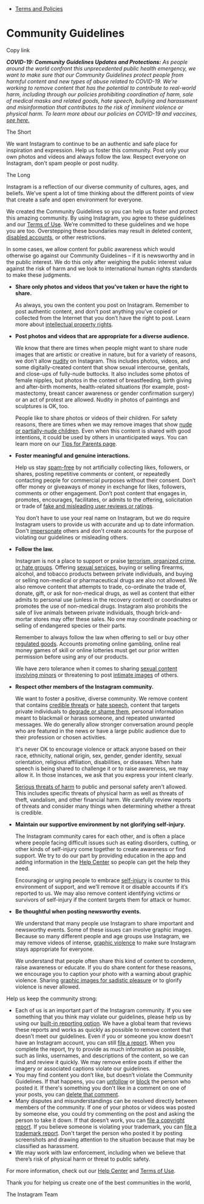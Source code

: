 *   [Terms and Policies](https://help.instagram.com/1417489251945243/?helpref=breadcrumb)

Community Guidelines
====================

Copy link

_**COVID-19: Community Guidelines Updates and Protections:** As people around the world confront this unprecedented public health emergency, we want to make sure that our Community Guidelines protect people from harmful content and new types of abuse related to COVID-19. We’re working to remove content that has the potential to contribute to real-world harm, including through our policies prohibiting coordination of harm, sale of medical masks and related goods, hate speech, bullying and harassment and misinformation that contributes to the risk of imminent violence or physical harm. To learn more about our policies on COVID-19 and vaccines, [see here.](https://help.instagram.com/697825587576762?helpref=faq_content)_

The Short

We want Instagram to continue to be an authentic and safe place for inspiration and expression. Help us foster this community. Post only your own photos and videos and always follow the law. Respect everyone on Instagram, don’t spam people or post nudity.

The Long

Instagram is a reflection of our diverse community of cultures, ages, and beliefs. We’ve spent a lot of time thinking about the different points of view that create a safe and open environment for everyone.

We created the Community Guidelines so you can help us foster and protect this amazing community. By using Instagram, you agree to these guidelines and our [Terms of Use](https://www.instagram.com/legal/terms). We’re committed to these guidelines and we hope you are too. Overstepping these boundaries may result in deleted content, [disabled accounts](https://help.instagram.com/366993040048856?helpref=faq_content), or other restrictions.

In some cases, we allow content for public awareness which would otherwise go against our Community Guidelines – if it is newsworthy and in the public interest. We do this only after weighing the public interest value against the risk of harm and we look to international human rights standards to make these judgments.

*   **Share only photos and videos that you’ve taken or have the right to share.**
    
    As always, you own the content you post on Instagram. Remember to post authentic content, and don’t post anything you’ve copied or collected from the Internet that you don’t have the right to post. Learn more about [intellectual property rights](https://help.instagram.com/126382350847838?helpref=faq_content).
    
*   **Post photos and videos that are appropriate for a diverse audience.**
    
    We know that there are times when people might want to share nude images that are artistic or creative in nature, but for a variety of reasons, we don’t allow [nudity](https://l.instagram.com/?u=https%3A%2F%2Fwww.facebook.com%2Fcommunitystandards%2Fadult_nudity_sexual_activity&e=AT0ESzs_Ydx7Pcj44pm6G8aQOF5tYUoC630ORVnfnSMDksSioaoZ3VfmkUcrnvvNtez-IZm1nAVsFf-MRk-m7MuB0wVeFlwMbH9upK8QCSw0pO9nv_uXoovfxVInDstlKmhQIlDwOqKYfPjbhJy2GBjZsrPUIBoRo_jEIA) on Instagram. This includes photos, videos, and some digitally-created content that show sexual intercourse, genitals, and close-ups of fully-nude buttocks. It also includes some photos of female nipples, but photos in the context of breastfeeding, birth giving and after-birth moments, health-related situations (for example, post-mastectomy, breast cancer awareness or gender confirmation surgery) or an act of protest are allowed. Nudity in photos of paintings and sculptures is OK, too.
    
    People like to share photos or videos of their children. For safety reasons, there are times when we may remove images that show [nude or partially-nude children](https://l.instagram.com/?u=https%3A%2F%2Fwww.facebook.com%2Fcommunitystandards%2Fchild_nudity_sexual_exploitation&e=AT0ESzs_Ydx7Pcj44pm6G8aQOF5tYUoC630ORVnfnSMDksSioaoZ3VfmkUcrnvvNtez-IZm1nAVsFf-MRk-m7MuB0wVeFlwMbH9upK8QCSw0pO9nv_uXoovfxVInDstlKmhQIlDwOqKYfPjbhJy2GBjZsrPUIBoRo_jEIA). Even when this content is shared with good intentions, it could be used by others in unanticipated ways. You can learn more on our [Tips for Parents page](https://help.instagram.com/154475974694511/?helpref=faq_content).
    
*   **Foster meaningful and genuine interactions.**
    
    Help us stay [spam-free](https://l.instagram.com/?u=https%3A%2F%2Fwww.facebook.com%2Fcommunitystandards%2Fspam&e=AT0ESzs_Ydx7Pcj44pm6G8aQOF5tYUoC630ORVnfnSMDksSioaoZ3VfmkUcrnvvNtez-IZm1nAVsFf-MRk-m7MuB0wVeFlwMbH9upK8QCSw0pO9nv_uXoovfxVInDstlKmhQIlDwOqKYfPjbhJy2GBjZsrPUIBoRo_jEIA) by not artificially collecting likes, followers, or shares, posting repetitive comments or content, or repeatedly contacting people for commercial purposes without their consent. Don’t offer money or giveaways of money in exchange for likes, followers, comments or other engagement. Don’t post content that engages in, promotes, encourages, facilitates, or admits to the offering, solicitation or trade of [fake and misleading user reviews or ratings](https://l.instagram.com/?u=https%3A%2F%2Fwww.facebook.com%2Fcommunitystandards%2Ffraud_deception&e=AT0ESzs_Ydx7Pcj44pm6G8aQOF5tYUoC630ORVnfnSMDksSioaoZ3VfmkUcrnvvNtez-IZm1nAVsFf-MRk-m7MuB0wVeFlwMbH9upK8QCSw0pO9nv_uXoovfxVInDstlKmhQIlDwOqKYfPjbhJy2GBjZsrPUIBoRo_jEIA).
    
    You don’t have to use your real name on Instagram, but we do require Instagram users to provide us with accurate and up to date information. Don't [impersonate](https://l.instagram.com/?u=https%3A%2F%2Fwww.facebook.com%2Fcommunitystandards%2Fmisrepresentation&e=AT0ESzs_Ydx7Pcj44pm6G8aQOF5tYUoC630ORVnfnSMDksSioaoZ3VfmkUcrnvvNtez-IZm1nAVsFf-MRk-m7MuB0wVeFlwMbH9upK8QCSw0pO9nv_uXoovfxVInDstlKmhQIlDwOqKYfPjbhJy2GBjZsrPUIBoRo_jEIA) others and don't create accounts for the purpose of violating our guidelines or misleading others.
    
*   **Follow the law.**
    
    Instagram is not a place to support or praise [terrorism, organized crime, or hate groups](https://l.instagram.com/?u=https%3A%2F%2Fwww.facebook.com%2Fcommunitystandards%2Fdangerous_individuals_organizations&e=AT0ESzs_Ydx7Pcj44pm6G8aQOF5tYUoC630ORVnfnSMDksSioaoZ3VfmkUcrnvvNtez-IZm1nAVsFf-MRk-m7MuB0wVeFlwMbH9upK8QCSw0pO9nv_uXoovfxVInDstlKmhQIlDwOqKYfPjbhJy2GBjZsrPUIBoRo_jEIA). Offering [sexual services](https://l.instagram.com/?u=https%3A%2F%2Fwww.facebook.com%2Fcommunitystandards%2Fsexual_solicitation&e=AT0ESzs_Ydx7Pcj44pm6G8aQOF5tYUoC630ORVnfnSMDksSioaoZ3VfmkUcrnvvNtez-IZm1nAVsFf-MRk-m7MuB0wVeFlwMbH9upK8QCSw0pO9nv_uXoovfxVInDstlKmhQIlDwOqKYfPjbhJy2GBjZsrPUIBoRo_jEIA), buying or selling firearms, alcohol, and tobacco products between private individuals, and buying or selling non-medical or pharmaceutical drugs are also not allowed. We also remove content that attempts to trade, co-ordinate the trade of, donate, gift, or ask for non-medical drugs, as well as content that either admits to personal use (unless in the recovery context) or coordinates or promotes the use of non-medical drugs. Instagram also prohibits the sale of live animals between private individuals, though brick-and-mortar stores may offer these sales. No one may coordinate poaching or selling of endangered species or their parts.
    
    Remember to always follow the law when offering to sell or buy other [regulated goods](https://l.instagram.com/?u=https%3A%2F%2Fwww.facebook.com%2Fcommunitystandards%2Fregulated_goods&e=AT0ESzs_Ydx7Pcj44pm6G8aQOF5tYUoC630ORVnfnSMDksSioaoZ3VfmkUcrnvvNtez-IZm1nAVsFf-MRk-m7MuB0wVeFlwMbH9upK8QCSw0pO9nv_uXoovfxVInDstlKmhQIlDwOqKYfPjbhJy2GBjZsrPUIBoRo_jEIA). Accounts promoting online gambling, online real money games of skill or online lotteries must get our prior written permission before using any of our products.
    
    We have zero tolerance when it comes to sharing [sexual content involving minors](https://l.instagram.com/?u=https%3A%2F%2Fwww.facebook.com%2Fcommunitystandards%2Fchild_nudity_sexual_exploitation&e=AT0ESzs_Ydx7Pcj44pm6G8aQOF5tYUoC630ORVnfnSMDksSioaoZ3VfmkUcrnvvNtez-IZm1nAVsFf-MRk-m7MuB0wVeFlwMbH9upK8QCSw0pO9nv_uXoovfxVInDstlKmhQIlDwOqKYfPjbhJy2GBjZsrPUIBoRo_jEIA) or threatening to post [intimate images](https://l.instagram.com/?u=https%3A%2F%2Fwww.facebook.com%2Fcommunitystandards%2Fsexual_exploitation_adults&e=AT0ESzs_Ydx7Pcj44pm6G8aQOF5tYUoC630ORVnfnSMDksSioaoZ3VfmkUcrnvvNtez-IZm1nAVsFf-MRk-m7MuB0wVeFlwMbH9upK8QCSw0pO9nv_uXoovfxVInDstlKmhQIlDwOqKYfPjbhJy2GBjZsrPUIBoRo_jEIA) of others.
    
*   **Respect other members of the Instagram community.**
    
    We want to foster a positive, diverse community. We remove content that contains [credible threats](https://l.instagram.com/?u=https%3A%2F%2Fwww.facebook.com%2Fcommunitystandards%2Fcredible_violence&e=AT0ESzs_Ydx7Pcj44pm6G8aQOF5tYUoC630ORVnfnSMDksSioaoZ3VfmkUcrnvvNtez-IZm1nAVsFf-MRk-m7MuB0wVeFlwMbH9upK8QCSw0pO9nv_uXoovfxVInDstlKmhQIlDwOqKYfPjbhJy2GBjZsrPUIBoRo_jEIA) or [hate speech](https://l.instagram.com/?u=https%3A%2F%2Fwww.facebook.com%2Fcommunitystandards%2Fhate_speech&e=AT0ESzs_Ydx7Pcj44pm6G8aQOF5tYUoC630ORVnfnSMDksSioaoZ3VfmkUcrnvvNtez-IZm1nAVsFf-MRk-m7MuB0wVeFlwMbH9upK8QCSw0pO9nv_uXoovfxVInDstlKmhQIlDwOqKYfPjbhJy2GBjZsrPUIBoRo_jEIA), content that targets private individuals to [degrade or shame them](https://l.instagram.com/?u=https%3A%2F%2Fwww.facebook.com%2Fcommunitystandards%2Fbullying&e=AT0ESzs_Ydx7Pcj44pm6G8aQOF5tYUoC630ORVnfnSMDksSioaoZ3VfmkUcrnvvNtez-IZm1nAVsFf-MRk-m7MuB0wVeFlwMbH9upK8QCSw0pO9nv_uXoovfxVInDstlKmhQIlDwOqKYfPjbhJy2GBjZsrPUIBoRo_jEIA), personal information meant to blackmail or harass someone, and repeated unwanted messages. We do generally allow stronger conversation around people who are featured in the news or have a large public audience due to their profession or chosen activities.
    
    It's never OK to encourage violence or attack anyone based on their race, ethnicity, national origin, sex, gender, gender identity, sexual orientation, religious affiliation, disabilities, or diseases. When hate speech is being shared to challenge it or to raise awareness, we may allow it. In those instances, we ask that you express your intent clearly.
    
    [Serious threats of harm](https://l.instagram.com/?u=https%3A%2F%2Fwww.facebook.com%2Fcommunitystandards%2Fcredible_violence&e=AT0ESzs_Ydx7Pcj44pm6G8aQOF5tYUoC630ORVnfnSMDksSioaoZ3VfmkUcrnvvNtez-IZm1nAVsFf-MRk-m7MuB0wVeFlwMbH9upK8QCSw0pO9nv_uXoovfxVInDstlKmhQIlDwOqKYfPjbhJy2GBjZsrPUIBoRo_jEIA) to public and personal safety aren't allowed. This includes specific threats of physical harm as well as threats of theft, vandalism, and other financial harm. We carefully review reports of threats and consider many things when determining whether a threat is credible.
    
*   **Maintain our supportive environment by not glorifying self-injury.**
    
    The Instagram community cares for each other, and is often a place where people facing difficult issues such as eating disorders, cutting, or other kinds of self-injury come together to create awareness or find support. We try to do our part by providing education in the app and adding information in the [Help Center](https://help.instagram.com/) so people can get the help they need.
    
    Encouraging or urging people to embrace [self-injury](https://l.instagram.com/?u=https%3A%2F%2Fwww.facebook.com%2Fcommunitystandards%2Fsuicide_self_injury_violence&e=AT0ESzs_Ydx7Pcj44pm6G8aQOF5tYUoC630ORVnfnSMDksSioaoZ3VfmkUcrnvvNtez-IZm1nAVsFf-MRk-m7MuB0wVeFlwMbH9upK8QCSw0pO9nv_uXoovfxVInDstlKmhQIlDwOqKYfPjbhJy2GBjZsrPUIBoRo_jEIA) is counter to this environment of support, and we’ll remove it or disable accounts if it’s reported to us. We may also remove content identifying victims or survivors of self-injury if the content targets them for attack or humor.
    
*   **Be thoughtful when posting newsworthy events.**
    
    We understand that many people use Instagram to share important and newsworthy events. Some of these issues can involve graphic images. Because so many different people and age groups use Instagram, we may remove videos of intense, [graphic violence](https://l.instagram.com/?u=https%3A%2F%2Fwww.facebook.com%2Fcommunitystandards%2Fgraphic_violence&e=AT0ESzs_Ydx7Pcj44pm6G8aQOF5tYUoC630ORVnfnSMDksSioaoZ3VfmkUcrnvvNtez-IZm1nAVsFf-MRk-m7MuB0wVeFlwMbH9upK8QCSw0pO9nv_uXoovfxVInDstlKmhQIlDwOqKYfPjbhJy2GBjZsrPUIBoRo_jEIA) to make sure Instagram stays appropriate for everyone.
    
    We understand that people often share this kind of content to condemn, raise awareness or educate. If you do share content for these reasons, we encourage you to caption your photo with a warning about graphic violence. Sharing [graphic images for sadistic pleasure](https://l.instagram.com/?u=https%3A%2F%2Fwww.facebook.com%2Fcommunitystandards%2Fcruel_insensitive&e=AT0ESzs_Ydx7Pcj44pm6G8aQOF5tYUoC630ORVnfnSMDksSioaoZ3VfmkUcrnvvNtez-IZm1nAVsFf-MRk-m7MuB0wVeFlwMbH9upK8QCSw0pO9nv_uXoovfxVInDstlKmhQIlDwOqKYfPjbhJy2GBjZsrPUIBoRo_jEIA) or to glorify violence is never allowed.
    

Help us keep the community strong:

*   Each of us is an important part of the Instagram community. If you see something that you think may violate our guidelines, please help us by using our [built-in reporting option](https://help.instagram.com/165828726894770?helpref=faq_content). We have a global team that reviews these reports and works as quickly as possible to remove content that doesn’t meet our guidelines. Even if you or someone you know doesn’t have an Instagram account, you can still [file a report](https://help.instagram.com/contact/383679321740945). When you complete the report, try to provide as much information as possible, such as links, usernames, and descriptions of the content, so we can find and review it quickly. We may remove entire posts if either the imagery or associated captions violate our guidelines.
*   You may find content you don’t like, but doesn’t violate the Community Guidelines. If that happens, you can [unfollow](https://help.instagram.com/286340048138725?helpref=faq_content) or [block](https://help.instagram.com/426700567389543/?helpref=faq_content) the person who posted it. If there's something you don't like in a comment on one of your posts, you can [delete that comment](https://help.instagram.com/289098941190483?helpref=faq_content).
*   Many disputes and misunderstandings can be resolved directly between members of the community. If one of your photos or videos was posted by someone else, you could try commenting on the post and asking the person to take it down. If that doesn’t work, you can [file a copyright report](https://help.instagram.com/126382350847838?helpref=faq_content). If you believe someone is violating your trademark, you can [file a trademark report](https://help.instagram.com/222826637847963?helpref=faq_content). Don't target the person who posted it by posting screenshots and drawing attention to the situation because that may be classified as harassment.
*   We may work with law enforcement, including when we believe that there’s risk of physical harm or threat to public safety.

For more information, check out our [Help Center](https://help.instagram.com/) and [Terms of Use](https://l.instagram.com/?u=http%3A%2F%2Finstagram.com%2Flegal%2Fterms%2F%23&e=AT0ESzs_Ydx7Pcj44pm6G8aQOF5tYUoC630ORVnfnSMDksSioaoZ3VfmkUcrnvvNtez-IZm1nAVsFf-MRk-m7MuB0wVeFlwMbH9upK8QCSw0pO9nv_uXoovfxVInDstlKmhQIlDwOqKYfPjbhJy2GBjZsrPUIBoRo_jEIA).

Thank you for helping us create one of the best communities in the world,

The Instagram Team